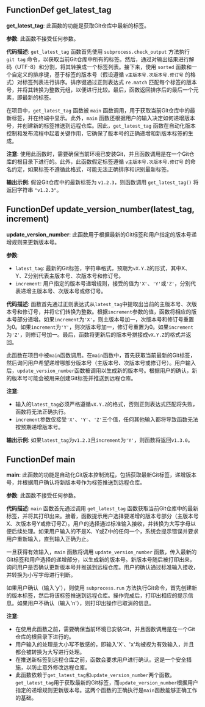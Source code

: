 ## FunctionDef get_latest_tag
**get_latest_tag**: 此函数的功能是获取Git仓库中最新的标签。

**参数**: 此函数不接受任何参数。

**代码描述**: `get_latest_tag` 函数首先使用 `subprocess.check_output` 方法执行 `git tag` 命令，以获取当前Git仓库中所有的标签。然后，通过对输出结果进行解码（UTF-8）和分割，将其转换成一个标签列表。接下来，使用 `sorted` 函数和一个自定义的排序键，基于标签的版本号（假设遵循 `v主版本号.次版本号.修订号` 的格式）对标签列表进行排序。排序键通过正则表达式 `re.match` 匹配每个标签的版本号，并将其转换为整数元组，以便进行比较。最后，函数返回排序后的最后一个元素，即最新的标签。

在项目中，`get_latest_tag` 函数被 `main` 函数调用，用于获取当前Git仓库中的最新标签，并在终端中显示。此外，`main` 函数还根据用户的输入决定如何递增版本号，并创建新的标签推送到远程仓库。因此，`get_latest_tag` 函数在自动化版本控制和发布流程中起着关键作用，它确保了版本号的正确递增和新版本标签的生成。

**注意**: 使用此函数时，需要确保当前环境已安装Git，并且函数调用是在一个Git仓库的根目录下进行的。此外，此函数假定标签遵循 `v主版本号.次版本号.修订号` 的命名约定，如果标签不遵循此格式，可能无法正确排序和识别最新标签。

**输出示例**: 假设Git仓库中的最新标签为 `v1.2.3`，则函数调用 `get_latest_tag()` 将返回字符串 `"v1.2.3"`。
## FunctionDef update_version_number(latest_tag, increment)
**update_version_number**: 此函数用于根据最新的Git标签和用户指定的版本号递增规则来更新版本号。

**参数**:
- `latest_tag`: 最新的Git标签，字符串格式，预期为`vX.Y.Z`的形式，其中X、Y、Z分别代表主版本号、次版本号和修订号。
- `increment`: 用户指定的版本号递增规则，接受的值为`'X'`、`'Y'`或`'Z'`，分别代表递增主版本号、次版本号或修订号。

**代码描述**:
函数首先通过正则表达式从`latest_tag`中提取出当前的主版本号、次版本号和修订号，并将它们转换为整数。根据`increment`参数的值，函数将相应的版本号部分递增。如果`increment`为`'X'`，则主版本号加一，次版本号和修订号重置为0。如果`increment`为`'Y'`，则次版本号加一，修订号重置为0。如果`increment`为`'Z'`，则修订号加一。最后，函数将更新后的版本号拼接成`vX.Y.Z`的格式并返回。

此函数在项目中被`main`函数调用。在`main`函数中，首先获取当前最新的Git标签，然后询问用户希望递增哪部分版本号（主版本号、次版本号或修订号）。用户输入后，`update_version_number`函数被调用以生成新的版本号。根据用户的确认，新的版本号可能会被用来创建Git标签并推送到远程仓库。

**注意**:
- 输入的`latest_tag`必须严格遵循`vX.Y.Z`的格式，否则正则表达式匹配将失败，函数将无法正确执行。
- `increment`参数仅接受`'X'`、`'Y'`、`'Z'`三个值，任何其他输入都将导致函数无法按预期递增版本号。

**输出示例**:
如果`latest_tag`为`v1.2.3`且`increment`为`'Y'`，则函数将返回`v1.3.0`。
## FunctionDef main
**main**: 此函数的功能是自动化Git版本控制流程，包括获取最新Git标签，递增版本号，并根据用户确认将新版本号作为标签推送到远程仓库。

**参数**: 此函数不接受任何参数。

**代码描述**: `main` 函数首先通过调用 `get_latest_tag` 函数获取当前Git仓库中的最新标签，并将其打印出来。接着，函数提示用户选择要递增的版本号部分（主版本号X、次版本号Y或修订号Z）。用户的选择通过标准输入接收，并转换为大写字母以便后续处理。如果用户输入的不是X、Y或Z中的任何一个，系统会提示错误并要求用户重新输入，直到输入正确为止。

一旦获得有效输入，`main` 函数将调用 `update_version_number` 函数，传入最新的Git标签和用户选择的递增部分，以生成新的版本号。新版本号随后被打印出来，询问用户是否确认更新版本号并推送到远程仓库。用户的确认通过标准输入接收，并转换为小写字母进行判断。

如果用户确认（输入'y'），则使用 `subprocess.run` 方法执行Git命令，首先创建新的版本标签，然后将该标签推送到远程仓库。操作完成后，打印出相应的提示信息。如果用户不确认（输入'n'），则打印出操作已取消的信息。

**注意**:
- 在使用此函数之前，需要确保当前环境已安装Git，并且函数调用是在一个Git仓库的根目录下进行的。
- 用户输入的处理是大小写不敏感的，即输入'X'、'x'均被视为有效输入，并且都会被转换为大写进行处理。
- 在推送新标签到远程仓库之前，函数会要求用户进行确认。这是一个安全措施，以防止意外修改远程仓库。
- 此函数依赖于`get_latest_tag`和`update_version_number`两个函数。`get_latest_tag`用于获取最新的Git标签，而`update_version_number`根据用户指定的递增规则更新版本号。这两个函数的正确执行是`main`函数能够正确工作的基础。
